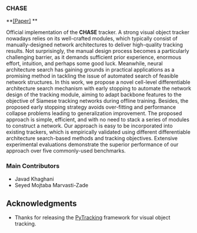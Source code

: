 ### CHASE
**[[Paper]](https://arxiv.org/abs/2107.03463)  **
    
Official implementation of the **CHASE** tracker. 
A strong visual object tracker nowadays relies on its well-crafted modules, which typically consist of manually-designed network architectures to deliver high-quality tracking results. Not surprisingly, the manual design process becomes a particularly challenging barrier, as it demands sufficient prior experience, enormous effort, intuition, and perhaps some good luck. Meanwhile, neural architecture search has gaining grounds in practical applications as a promising method in tackling the issue of automated search of feasible network structures. In this work, we propose a novel cell-level differentiable architecture search mechanism with early stopping to automate the network design of the tracking module, aiming to adapt backbone features to the objective of Siamese tracking networks during offline training. Besides, the proposed early stopping strategy avoids over-fitting and performance collapse problems leading to generalization improvement. The proposed approach is simple, efficient, and with no need to stack a series of modules to construct a network. Our approach is easy to be incorporated into existing trackers, which is empirically validated using different differentiable architecture search-based methods and tracking objectives. Extensive experimental evaluations demonstrate the superior performance of our approach over five commonly-used benchmarks. 

### Main Contributors
* Javad Khaghani
* Seyed Mojtaba Marvasti-Zade

## Acknowledgments
* Thanks for releasing the [PyTracking](https://github.com/visionml/pytracking) framework for visual object tracking.  


